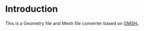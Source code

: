 # Introduction
  This is a Geometry file and Mesh file converter based on [GMSH](https://gmsh.info/)。
